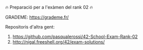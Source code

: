 🔥 Preparació per a l'exàmen del rank 02 🔥

GRADEME: https://grademe.fr/

Repositoris d'altra gent:

  1. https://github.com/pasqualerossi/42-School-Exam-Rank-02
  2. http://nigal.freeshell.org/42/exam-solutions/
